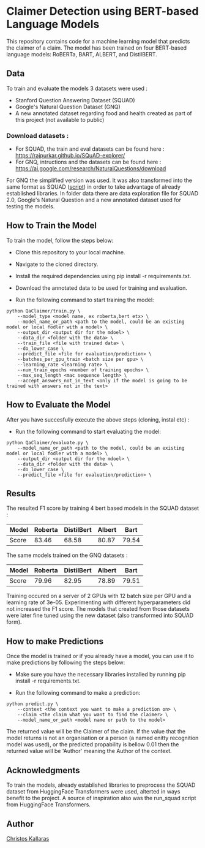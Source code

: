 # Claimer Detection using BERT-based Language Models

This repository contains code for a machine learning model that predicts the claimer of a claim. The model has been trained on four BERT-based language models: RoBERTa, BART, ALBERT, and DistilBERT.


## Data
To train and evaluate the models 3 datasets were used :
 - Stanford Question Answering Dataset (SQUAD)
 - Google's Natural Question Dataset (GNQ)
 - A new annotated dataset regarding food and health created as part of this project (not available to public)
 
### Download datasets :
 - For SQUAD, the train and eval datasets can be found here : https://rajpurkar.github.io/SQuAD-explorer/
 - For GNQ, intructions and the datasets can be found here : https://ai.google.com/research/NaturalQuestions/download 
 
For GNQ the simplified version was used. It was also transformed into the same format as SQUAD ([script](https://github.com/chriskal96/claimer-detection/blob/main/data/convert_gnq_to_squad.py)) in order to take advantage of already established libraries.
In folder data there are data exploration file for SQUAD 2.0, Google's Natural Question and a new annotated dataset used for testing the models.


## How to Train the Model
To train the model, follow the steps below:

- Clone this repository to your local machine.

- Navigate to the cloned directory.

- Install the required dependencies using pip install -r requirements.txt.

- Download the annotated data to be used for training and evaluation.

- Run the following command to start training the model:
```
python QaClaimer/train.py \
    --model_type <model name, ex roberta,bert etx> \
    --model_name_or_path <path to the model, could be an existing model or local fodler with a model> \
    --output_dir <output dir for the mdoel> \
    --data_dir <folder with the data> \
    --train_file <file with trained data> \
    --do_lower_case \
    --predict_file <file for evaluation/prediction> \
    --batches_per_gpu_train <batch size per gpu> \
    --learning_rate <learning rate> \
    --num_train_epochs <number of training epochs> \
    --max_seq_length <mac sequence length> \
    --accept_answers_not_in_text <only if the model is going to be trained with answers not in the text>
   ```
  
## How to Evaluate the Model

After you have succesfully execute the above steps (cloning, instal etc) :

- Run the following command to start evaluating the model:

```
python QaClaimer/evaluate.py \
    --model_name_or_path <path to the model, could be an existing model or local fodler with a model> \
    --output_dir <output dir for the mdoel> \
    --data_dir <folder with the data> \
    --do_lower_case \
    --predict_file <file for evaluation/prediction> \
```

## Results

The resulted F1 score by training 4 bert based models in the SQUAD dataset :

| Model   | Roberta | DistilBert | Albert | Bart   |
|---------|--------|------------|--------|--------|
| Score   | 83.46  | 68.58      | 80.87  | 79.54  |
 
The same models trained on the GNQ datasets :

| Model   | Roberta | DistilBert | Albert | Bart   |
|---------|--------|------------|--------|--------|
| Score   | 79.96  | 82.95      | 78.89  | 79.51  |

Training occured on a server of 2 GPUs with 12 batch size per GPU and a learning rate of 3e-05.
Experimenting with different hyperparameters did not increased the F1 score.
The models that created from those datasets were later fine tuned using the new dataset (also transformed into SQUAD form).

## How to make Predictions
Once the model is trained or if you already have a model, you can use it to make predictions by following the steps below:
- Make sure you have the necessary libraries installed by running pip install -r requirements.txt.

- Run the following command to make a prediction:
```
python predict.py \
    --context <the context you want to make a prediction on> \
    --claim <the claim what you want to find the claimer> \
    --model_name_or_path <model name or path to the model>
```

The returned value will be the Claimer of the claim. If the value that the model returns is not an organisation or a person (a named enitty recognition model was used), or the predicted propability is bellow 0.01 then the returned value will be 'Author' meaning the Author of the context.

## Acknowledgments

To train the models, already established libraries to preprocess the SQUAD dataset from HuggingFace Transformers were used, alterted in ways benefit to the project. A source of inspiration also was the run_squad script from HuggingFace Transformers.

## Author
<a href="https://github.com/chriskal96">Christos Kallaras</a><br/>
